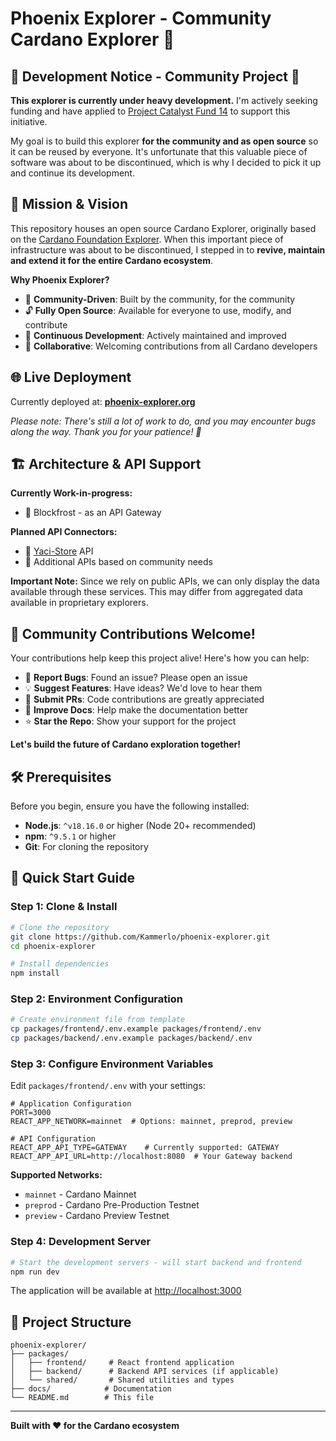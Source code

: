 # Phoenix Explorer - Community Cardano Explorer 🚀

## 🚧 Development Notice - Community Project 🚧

**This explorer is currently under heavy development.** I'm actively seeking funding and have applied to [Project Catalyst Fund 14](https://projectcatalyst.io/funds/14/cardano-open-developers/phoenix-explorer-reviving-an-open-source-explorer) to support this initiative.

My goal is to build this explorer **for the community and as open source** so it can be reused by everyone. It's unfortunate that this valuable piece of software was about to be discontinued, which is why I decided to pick it up and continue its development.

## 🎯 Mission & Vision

This repository houses an open source Cardano Explorer, originally based on the [Cardano Foundation Explorer](https://github.com/cardano-foundation/cf-explorer-frontend). When this important piece of infrastructure was about to be discontinued, I stepped in to **revive, maintain and extend it for the entire Cardano ecosystem**.

**Why Phoenix Explorer?**
- 🌟 **Community-Driven**: Built by the community, for the community
- 🔓 **Fully Open Source**: Available for everyone to use, modify, and contribute
- 🔄 **Continuous Development**: Actively maintained and improved
- 🤝 **Collaborative**: Welcoming contributions from all Cardano developers

## 🌐 Live Deployment

Currently deployed at: **[phoenix-explorer.org](https://phoenix-explorer.org)**

*Please note: There's still a lot of work to do, and you may encounter bugs along the way. Thank you for your patience! 🙏*

## 🏗️ Architecture & API Support

**Currently Work-in-progress:**
- 🔄 Blockfrost - as an API Gateway

**Planned API Connectors:**
- 🔄 [Yaci-Store](https://github.com/bloxbean/yaci-store) API
- 🔄 Additional APIs based on community needs

**Important Note:** Since we rely on public APIs, we can only display the data available through these services. This may differ from aggregated data available in proprietary explorers.

## 🤝 Community Contributions Welcome!

Your contributions help keep this project alive! Here's how you can help:

- 🐛 **Report Bugs**: Found an issue? Please open an issue
- 💡 **Suggest Features**: Have ideas? We'd love to hear them
- 🔧 **Submit PRs**: Code contributions are greatly appreciated
- 📖 **Improve Docs**: Help make the documentation better
- ⭐ **Star the Repo**: Show your support for the project

**Let's build the future of Cardano exploration together!**


## 🛠️ Prerequisites

Before you begin, ensure you have the following installed:

- **Node.js**: `^v18.16.0` or higher (Node 20+ recommended)
- **npm**: `^9.5.1` or higher
- **Git**: For cloning the repository

## 🚀 Quick Start Guide

### Step 1: Clone & Install

```bash
# Clone the repository
git clone https://github.com/Kammerlo/phoenix-explorer.git
cd phoenix-explorer

# Install dependencies
npm install
```

### Step 2: Environment Configuration

```bash
# Create environment file from template
cp packages/frontend/.env.example packages/frontend/.env
cp packages/backend/.env.example packages/backend/.env
```

### Step 3: Configure Environment Variables

Edit `packages/frontend/.env` with your settings:

```env
# Application Configuration
PORT=3000
REACT_APP_NETWORK=mainnet  # Options: mainnet, preprod, preview

# API Configuration
REACT_APP_API_TYPE=GATEWAY    # Currently supported: GATEWAY
REACT_APP_API_URL=http://localhost:8080  # Your Gateway backend
```

**Supported Networks:**
- `mainnet` - Cardano Mainnet
- `preprod` - Cardano Pre-Production Testnet  
- `preview` - Cardano Preview Testnet

### Step 4: Development Server

```bash
# Start the development servers - will start backend and frontend
npm run dev
```

The application will be available at [http://localhost:3000](http://localhost:3000)

## 📁 Project Structure

```
phoenix-explorer/
├── packages/
│   ├── frontend/     # React frontend application
│   ├── backend/      # Backend API services (if applicable)
│   └── shared/       # Shared utilities and types
├── docs/            # Documentation
└── README.md        # This file
```

---

**Built with ❤️ for the Cardano ecosystem**